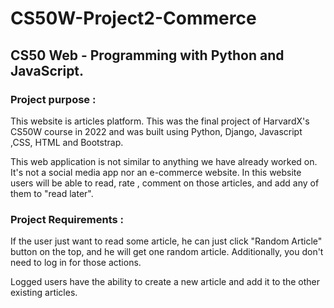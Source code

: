 # CS50W-Project2-Commerce

## CS50 Web - Programming with Python and JavaScript. 

### Project purpose :

This website is articles platform. This was the final project of HarvardX's CS50W course in 2022 and was built using Python, Django, Javascript ,CSS, HTML and Bootstrap.

This web application is not similar to anything we have already worked on. It's not a social media app nor an e-commerce website. In this website users will be able to read, rate , comment on those articles, and add any of them to "read later". 


### Project Requirements :

If the user just want to read some article, he can just click "Random Article" button on the top, and he will get one random article. Additionally, you don't need to log in for those actions. 



Logged users have the ability to create a new article and add it to the other existing articles.
